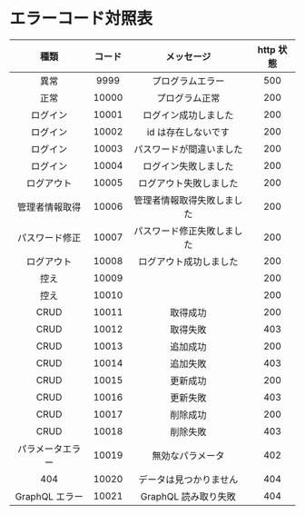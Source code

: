 # エラーコード対照表

|       種類       | コード |         メッセージ         | http 状態 |
| :--------------: | :----: | :------------------------: | :-------: |
|       異常       |  9999  |      プログラムエラー      |    500    |
|       正常       | 10000  |       プログラム正常       |    200    |
|     ログイン     | 10001  |    ログイン成功しました    |    200    |
|     ログイン     | 10002  |    id は存在しないです     |    200    |
|     ログイン     | 10003  |  パスワードが間違いました  |    200    |
|     ログイン     | 10004  |    ログイン失敗しました    |    200    |
|    ログアウト    | 10005  |   ログアウト失敗しました   |    200    |
|  管理者情報取得  | 10006  | 管理者情報取得失敗しました |    200    |
|  パスワード修正  | 10007  | パスワード修正失敗しました |    200    |
|    ログアウト    | 10008  |   ログアウト成功しました   |    200    |
|       控え       | 10009  |                            |    200    |
|       控え       | 10010  |                            |    200    |
|       CRUD       | 10011  |          取得成功          |    200    |
|       CRUD       | 10012  |          取得失敗          |    403    |
|       CRUD       | 10013  |          追加成功          |    200    |
|       CRUD       | 10014  |          追加失敗          |    403    |
|       CRUD       | 10015  |          更新成功          |    200    |
|       CRUD       | 10016  |          更新失敗          |    403    |
|       CRUD       | 10017  |          削除成功          |    200    |
|       CRUD       | 10018  |          削除失敗          |    403    |
| パラメータエラー | 10019  |      無効なパラメータ      |    402    |
|       404        | 10020  |   データは見つかりません   |    404    |
|  GraphQL エラー  | 10021  |    GraphQL 読み取り失敗    |    404    |
